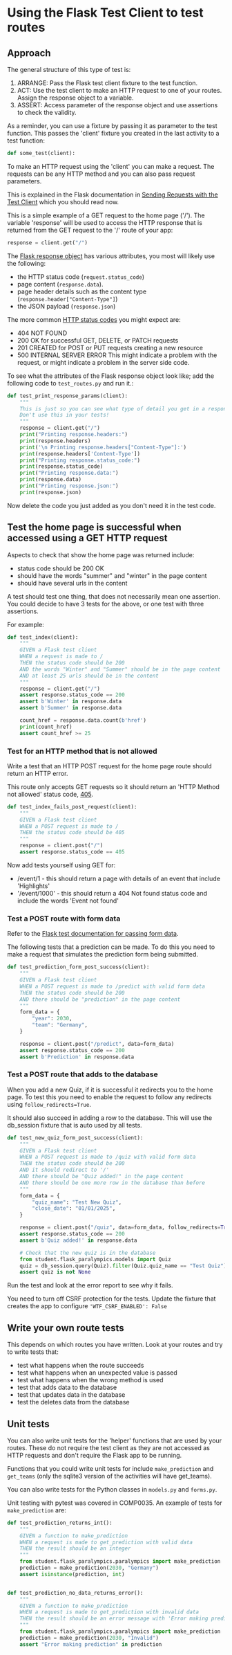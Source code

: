 # Using the Flask Test Client to test routes

## Approach

The general structure of this type of test is:

1. ARRANGE: Pass the Flask test client fixture to the test function.
2. ACT: Use the test client to make an HTTP request to one of your routes. Assign the response object to a variable.
3. ASSERT: Access parameter of the response object and use assertions to check the validity.

As a reminder, you can use a fixture by passing it as parameter to the test function. This passes the 'client' fixture
you created in the last activity to a test function:

```python
def some_test(client):
```

To make an HTTP request using the 'client' you can make a request. The requests can be any HTTP method and you can also
pass request parameters.

This is explained in the Flask documentation
in [Sending Requests with the Test Client](https://flask.palletsprojects.com/en/stable/testing/#sending-requests-with-the-test-client)
which you should read now.

This is a simple example of a GET request to the home page ('/'). The variable 'response' will be used to access the
HTTP
response that is returned from the GET request to the '/' route of your app:

```python
response = client.get("/")
```

The [Flask response object](https://flask.palletsprojects.com/en/stable/api/#flask.Response) has various attributes, you
most will likely use the following:

- the HTTP status code (`request.status_code`)
- page content (`response.data`).
- page header details such as the content type (`response.header["Content-Type"]`)
- the JSON payload (`response.json`)

The more common [HTTP status codes](https://developer.mozilla.org/en-US/docs/Web/HTTP/Status) you might expect are:

- 404 NOT FOUND
- 200 OK for successful GET, DELETE, or PATCH requests
- 201 CREATED for POST or PUT requests creating a new resource
- 500 INTERNAL SERVER ERROR This might indicate a problem with the request, or might indicate a problem in the server
  side code.

To see what the attributes of the Flask response object look like; add the following code to `test_routes.py` and run
it.:

```python
def test_print_response_params(client):
    """
    This is just so you can see what type of detail you get in a response object.
    Don't use this in your tests!
    """
    response = client.get("/")
    print("Printing response.headers:")
    print(response.headers)
    print('\n Printing response.headers["Content-Type"]:')
    print(response.headers['Content-Type'])
    print("Printing response.status_code:")
    print(response.status_code)
    print("Printing response.data:")
    print(response.data)
    print("Printing response.json:")
    print(response.json)
```

Now delete the code you just added as you don't need it in the test code.

## Test the home page is successful when accessed using a GET HTTP request

Aspects to check that show the home page was returned include:

- status code should be 200 OK
- should have the words "summer" and "winter" in the page content
- should have several urls in the content

A test should test one thing, that does not necessarily mean one assertion. You could decide to have 3 tests for the
above, or one test with three assertions.

For example:

```python
def test_index(client):
    """
    GIVEN a Flask test client
    WHEN a request is made to /
    THEN the status code should be 200
    AND the words "Winter" and "Summer" should be in the page content
    AND at least 25 urls should be in the content
    """
    response = client.get("/")
    assert response.status_code == 200
    assert b'Winter' in response.data
    assert b'Summer' in response.data

    count_href = response.data.count(b'href')
    print(count_href)
    assert count_href >= 25
```

### Test for an HTTP method that is not allowed

Write a test that an HTTP POST request for the home page route should return an HTTP error.

This route only accepts GET requests so it should return an 'HTTP Method not allowed' status
code, [405](https://developer.mozilla.org/en-US/docs/Web/HTTP/Status/405).

```python
def test_index_fails_post_request(client):
    """
    GIVEN a Flask test client
    WHEN a POST request is made to /
    THEN the status code should be 405
    """
    response = client.post("/")
    assert response.status_code == 405
```

Now add tests yourself using GET for:

- /event/1 - this should return a page with details of an event that include 'Highlights'
- '/event/1000' - this should return a 404 Not found status code and include the words 'Event not found'

### Test a POST route with form data

Refer to
the [Flask test documentation for passing form data](https://flask.palletsprojects.com/en/stable/testing/#form-data).

The following tests that a prediction can be made. To do this you need to make a request that simulates the prediction
form being submitted.

```python
def test_prediction_form_post_success(client):
    """
    GIVEN a Flask test client
    WHEN a POST request is made to /predict with valid form data
    THEN the status code should be 200
    AND there should be "prediction" in the page content
    """
    form_data = {
        "year": 2030,
        "team": "Germany",
    }

    response = client.post("/predict", data=form_data)
    assert response.status_code == 200
    assert b'Prediction' in response.data
```

### Test a POST route that adds to the database

When you add a new Quiz, if it is successful it redirects you to the home page. To test this you need to enable the
request to follow any redirects using `follow_redirects=True`.

It should also succeed in adding a row to the database. This will use the db_session fixture that is auto used by all
tests.

```python
def test_new_quiz_form_post_success(client):
    """
    GIVEN a Flask test client
    WHEN a POST request is made to /quiz with valid form data
    THEN the status code should be 200
    AND it should redirect to '/'
    AND there should be "Quiz added!" in the page content
    AND there should be one more row in the database than before
    """
    form_data = {
        "quiz_name": "Test New Quiz",
        "close_date": "01/01/2025",
    }

    response = client.post("/quiz", data=form_data, follow_redirects=True)
    assert response.status_code == 200
    assert b'Quiz added!' in response.data

    # Check that the new quiz is in the database
    from student.flask_paralympics.models import Quiz
    quiz = db_session.query(Quiz).filter(Quiz.quiz_name == "Test Quiz").first()
    assert quiz is not None
```

Run the test and look at the error report to see why it fails.

You need to turn off CSRF protection for the tests. Update the fixture that creates the app to configure
`'WTF_CSRF_ENABLED': False`

## Write your own route tests

This depends on which routes you have written. Look at your routes and try to write tests that:

- test what happens when the route succeeds
- test what happens when an unexpected value is passed
- test what happens when the wrong method is used
- test that adds data to the database
- test that updates data in the database
- test the deletes data from the database

## Unit tests

You can also write unit tests for the 'helper' functions that are used by your routes. These do not require the test
client as they are not accessed as HTTP requests and don't require the Flask app to be running.

Functions that you could write unit tests for include `make_prediction` and `get_teams` (only the sqlite3 version of the
activities will have get_teams).

You can also write tests for the Python classes in `models.py` and `forms.py`.

Unit testing with pytest was covered in COMP0035. An example of tests for `make_prediction` are:

```python
def test_prediction_returns_int():
    """
    GIVEN a function to make_prediction
    WHEN a request is made to get_prediction with valid data
    THEN the result should be an integer
    """
    from student.flask_paralympics.paralympics import make_prediction
    prediction = make_prediction(2030, "Germany")
    assert isinstance(prediction, int)


def test_prediction_no_data_returns_error():
    """
    GIVEN a function to make_prediction
    WHEN a request is made to get_prediction with invalid data
    THEN the result should be an error message with 'Error making prediction'
    """
    from student.flask_paralympics.paralympics import make_prediction
    prediction = make_prediction(2030, "Invalid")
    assert "Error making prediction" in prediction
```
